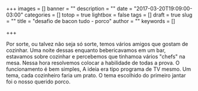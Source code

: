 +++
images = []
banner = ""
description = ""
date = "2017-03-20T19:09:00-03:00"
categories = []
totop = true
lightbox = false
tags = []
draft = true
slug = ""
title = "desafio de bacon tudo - porco"
author = ""
keywords = []

+++

Por sorte, ou talvez não seja só sorte, temos vários amigos que gostam de cozinhar.
Uma noite dessas enquanto bebericavamos em um bar, estavamos sobre cozinhar e percebemos que tinhamoa vários "chefs" na mesa. Nessa hora resolvemos colocar a habilidade de todas a prova.
O funcionamento é bem simples,
A ideia era tipo programa de TV mesmo. Um tema, cada cozinheiro faria um prato. O tema escolhido do primeiro jantar foi o nosso querido porco.
